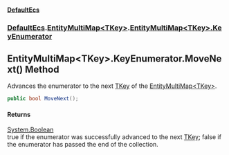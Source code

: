 #### [DefaultEcs](./index.md 'index')
### [DefaultEcs](./DefaultEcs.md 'DefaultEcs').[EntityMultiMap&lt;TKey&gt;](./DefaultEcs-EntityMultiMap-TKey-.md 'DefaultEcs.EntityMultiMap&lt;TKey&gt;').[EntityMultiMap&lt;TKey&gt;.KeyEnumerator](./DefaultEcs-EntityMultiMap-TKey--KeyEnumerator.md 'DefaultEcs.EntityMultiMap&lt;TKey&gt;.KeyEnumerator')
## EntityMultiMap&lt;TKey&gt;.KeyEnumerator.MoveNext() Method
Advances the enumerator to the next [TKey](./DefaultEcs-EntityMultiMap-TKey--KeyEnumerator.md#DefaultEcs-EntityMultiMap-TKey--KeyEnumerator-TKey 'DefaultEcs.EntityMultiMap&lt;TKey&gt;.KeyEnumerator.TKey') of the [EntityMultiMap&lt;TKey&gt;](./DefaultEcs-EntityMultiMap-TKey-.md 'DefaultEcs.EntityMultiMap&lt;TKey&gt;').  
```csharp
public bool MoveNext();
```
#### Returns
[System.Boolean](https://docs.microsoft.com/en-us/dotnet/api/System.Boolean 'System.Boolean')  
true if the enumerator was successfully advanced to the next [TKey](./DefaultEcs-EntityMultiMap-TKey--KeyEnumerator.md#DefaultEcs-EntityMultiMap-TKey--KeyEnumerator-TKey 'DefaultEcs.EntityMultiMap&lt;TKey&gt;.KeyEnumerator.TKey'); false if the enumerator has passed the end of the collection.  
